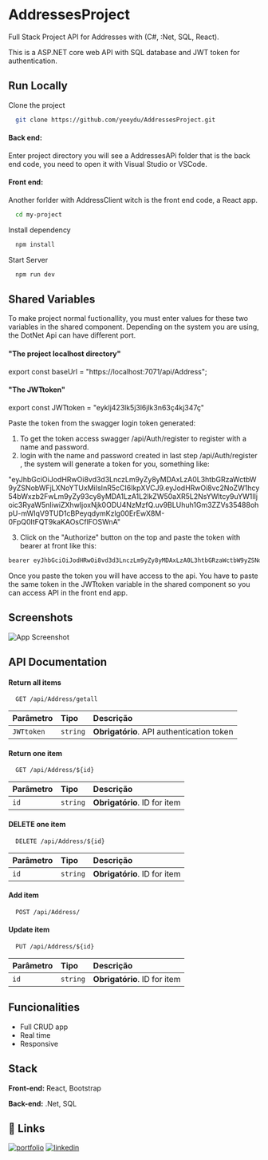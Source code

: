 
# AddressesProject

Full Stack Project API for Addresses with (C#, :Net, SQL, React).

This is a ASP.NET core web API with SQL database and JWT token for authentication.

## Run Locally

Clone the project

```bash
  git clone https://github.com/yeeydu/AddressesProject.git
```

#### Back end:
Enter project directory you will see a AddressesAPi folder that is the back end code, you need to open it with Visual Studio or VSCode.

#### Front end:
Another forlder with AddressClient witch is the front end code, a React app.

```bash
  cd my-project
```

Install dependency

```bash
  npm install
```

Start Server

```bash
  npm run dev
```


## Shared Variables

To make project normal fuctionallity, you must enter values for these two variables in the shared component. Depending on the system you are using, the DotNet Api can have different port.

#### "The project localhost directory"
export const baseUrl = "https://localhost:7071/api/Address";

#### "The JWTtoken"
export const JWTtoken = "eyklj423lk5j3l6jlk3n63ç4kj347ç"

Paste the token from the swagger login token generated:

1. To get the token access swagger /api/Auth/register to register with a name and password.
2. login with the name and password created in last step /api/Auth/register , the system will generate a token for you, something like:

"eyJhbGciOiJodHRwOi8vd3d3LnczLm9yZy8yMDAxLzA0L3htbGRzaWctbW9yZSNobWFjLXNoYTUxMiIsInR5cCI6IkpXVCJ9.eyJodHRwOi8vc2NoZW1hcy54bWxzb2FwLm9yZy93cy8yMDA1LzA1L2lkZW50aXR5L2NsYWltcy9uYW1lIjoic3RyaW5nIiwiZXhwIjoxNjk0ODU4NzMzfQ.uv9BLUhuh1Gm3ZZVs35488ohpU-mWIqV9TUD1cBPeyqdymKzlg00ErEwX8M-0FpQ0ltFQT9kaKAOsCflFOSWnA"

3. Click on the "Authorize" button on the top and paste the token with bearer at front like this:
```bash
bearer eyJhbGciOiJodHRwOi8vd3d3LnczLm9yZy8yMDAxLzA0L3htbGRzaWctbW9yZSNobWFjLXNoYTUxMiIsInR5cCI6IkpXVCJ9.eyJodHRwOi8vc2NoZW1hcy54bWxzb2FwLm9yZy93cy8yMDA1LzA1L2lkZW50aXR5L2NsYWltcy9uYW1lIjoic3RyaW5nIiwiZXhwIjoxNjk0ODU4NzMzfQ.uv9BLUhuh1Gm3ZZVs35488ohpU-mWIqV9TUD1cBPeyqdymKzlg00ErEwX8M-0FpQ0ltFQT9kaKAOsCflFOSWnA
```

Once you paste the token you will have access to the api.
You have to paste the same token in the JWTtoken variable in the shared component so you can access API in the front end app.
## Screenshots

![App Screenshot](https://via.placeholder.com/468x300?text=App+Screenshot+Here)


## API Documentation

#### Return all items

```http
  GET /api/Address/getall
```

| Parâmetro   | Tipo       | Descrição                           |
| :---------- | :--------- | :---------------------------------- |
| `JWTtoken` | `string` | **Obrigatório**. API authentication token |

#### Return one item

```http
  GET /api/Address/${id}
```

| Parâmetro   | Tipo       | Descrição                                   |
| :---------- | :--------- | :------------------------------------------ |
| `id`      | `string` | **Obrigatório**. ID for item  |

#### DELETE one item

```http
  DELETE /api/Address/${id}
```

| Parâmetro   | Tipo       | Descrição                                   |
| :---------- | :--------- | :------------------------------------------ |
| `id`      | `string` | **Obrigatório**. ID for item|

#### Add item

```http
  POST /api/Address/
```

#### Update item

```http
  PUT /api/Address/${id}
```

| Parâmetro   | Tipo       | Descrição                                   |
| :---------- | :--------- | :------------------------------------------ |
| `id`      | `string` | **Obrigatório**. ID for item |

 


## Funcionalities

- Full CRUD app
- Real time
- Responsive



## Stack 

**Front-end:** React, Bootstrap

**Back-end:** .Net, SQL


## 🔗 Links
[![portfolio](https://yeeysonduarte.vercel.app)](https://yeeysonduarte.vercel.app)
[![linkedin](https://img.shields.io/badge/linkedin-0A66C2?style=for-the-badge&logo=linkedin&logoColor=white)](https://www.linkedin.com/in/yeeyson-duarte-6545041a7/)


